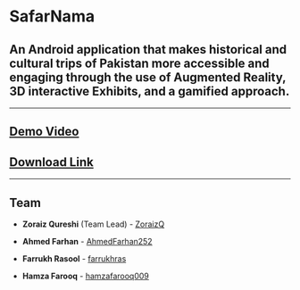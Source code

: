 # SafarNama

## An Android application that makes historical and cultural trips of Pakistan more accessible and engaging through the use of Augmented Reality, 3D interactive Exhibits, and a gamified approach.

---

## [Demo Video](https://streamable.com/pj45nz)
## [Download Link](https://github.com/AhmedFarhan252/SafarNama/releases)


---

## Team

- **Zoraiz Qureshi** (Team Lead) - [ZoraizQ](https://github.com/ZoraizQ)
- **Ahmed Farhan** - [AhmedFarhan252](https://github.com/AhmedFarhan252)

- **Farrukh Rasool** - [farrukhras](https://github.com/farrukhras)
- **Hamza Farooq** - [hamzafarooq009](https://github.com/hamzafarooq009)
